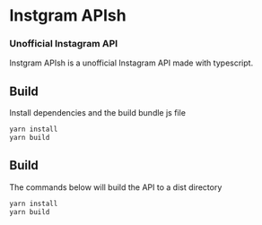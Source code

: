 # Instgram APIsh

### Unofficial Instagram API

Instgram APIsh is a unofficial Instagram API made with typescript.

## Build

Install dependencies and the build bundle js file

```bash
yarn install
yarn build
```

## Build

The commands below will build the API to a dist directory

```bash
yarn install
yarn build
```